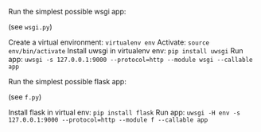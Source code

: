 

Run the simplest possible wsgi app:

(see `wsgi.py`)

Create a virtual environment: `virtualenv env`
Activate: `source env/bin/activate`
Install uwsgi in virtualenv env: `pip install uwsgi`
Run app: `uwsgi -s 127.0.0.1:9000 --protocol=http --module wsgi --callable app`


Run the simplest possible flask app:

(see `f.py`)

Install flask in virtual env: `pip install flask`
Run app: `uwsgi -H env -s 127.0.0.1:9000 --protocol=http --module f --callable app`
